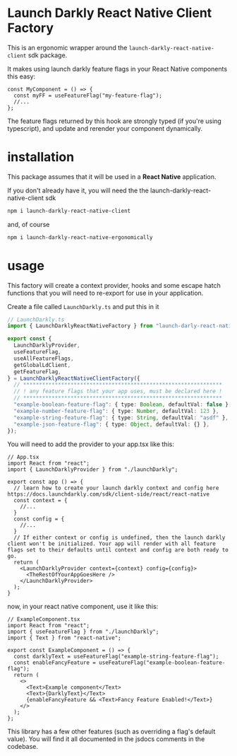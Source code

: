 # Launch Darkly React Native Client Factory

This is an ergonomic wrapper around the `launch-darkly-react-native-client` sdk package.

It makes using launch darkly feature flags in your React Native components this easy:

```tsx
const MyComponent = () => {
  const myFF = useFeatureFlag("my-feature-flag");
  //...
};
```

The feature flags returned by this hook are strongly typed (if you're using typescript), and update and rerender your component dynamically.

# installation

This package assumes that it will be used in a **React Native** application.

If you don't already have it, you will need the the launch-darkly-react-native-client sdk

```sh
npm i launch-darkly-react-native-client
```

and, of course

```sh
npm i launch-darkly-react-native-ergonomically
```

# usage

This factory will create a context provider, hooks and some escape hatch functions that you will need to re-export for use in your application.

Create a file called `LaunchDarkly.ts` and put this in it

```ts
// LaunchDarkly.ts
import { LaunchDarklyReactNativeFactory } from "launch-darly-react-native-client-factory";

export const {
  LaunchDarklyProvider,
  useFeatureFlag,
  useAllFeatureFlags,
  getGlobalLdClient,
  getFeatureFlag,
} = LaunchDarklyReactNativeClientFactory({
  // ***************************************************************
  // ! any feature flags that your app uses, must be declared here !
  // ***************************************************************
  "example-boolean-feature-flag": { type: Boolean, defaultVal: false },
  "example-number-feature-flag": { type: Number, defaultVal: 123 },
  "example-string-feature-flag": { type: String, defaultVal: "asdf" },
  "example-json-feature-flag": { type: Object, defaultVal: {} },
});
```

You will need to add the provider to your app.tsx like this:

```tsx
// App.tsx
import React from "react";
import { LaunchDarklyProvider } from "./launchDarkly";

export const app () => {
  // learn how to create your launch darkly context and config here https://docs.launchdarkly.com/sdk/client-side/react/react-native
  const context = {
    //...
  }
  const config = {
    //...
  }
  // If either context or config is undefined, then the launch darkly client won't be initialized. Your app will render with all feature flags set to their defaults until context and config are both ready to go.
  return (
    <LaunchDarklyProvider context={context} config={config}>
      <TheRestOfYourAppGoesHere />
    </LaunchDarklyProvider>
  );
}
```

now, in your react native component, use it like this:

```tsx
// ExampleComponent.tsx
import React from "react";
import { useFeatureFlag } from "./launchDarkly";
import { Text } from "react-native";

export const ExampleComponent = () => {
  const darklyText = useFeatureFlag("example-string-feature-flag");
  const enableFancyFeature = useFeatureFlag("example-boolean-feature-flag");
  return (
    <>
      <Text>Example component</Text>
      <Text>{DarklyText}</Text>
      {enableFancyFeature && <Text>Fancy Feature Enabled!</Text>}
    </>
  );
};
```

This library has a few other features (such as overriding a flag's default value). You will find it all documented in the jsdocs comments in the codebase.
